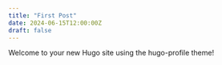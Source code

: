 ```yaml
---
title: "First Post"
date: 2024-06-15T12:00:00Z
draft: false
---
```


Welcome to your new Hugo site using the hugo-profile theme!
